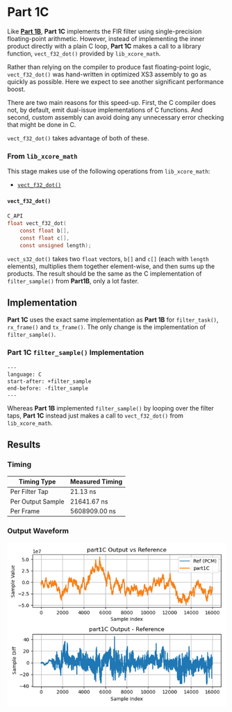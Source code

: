 
# Part 1C

Like [**Part 1B**](part1B.md), **Part 1C** implements the FIR filter using
single-precision floating-point arithmetic. However, instead of implementing the
inner product directly with a plain C loop, **Part 1C** makes a call to a
library function, `vect_f32_dot()` provided by `lib_xcore_math`.

Rather than relying on the compiler to produce fast floating-point logic,
`vect_f32_dot()` was hand-written in optimized XS3 assembly to go as quickly as
possible. Here we expect to see another significant performance boost.

There are two main reasons for this speed-up. First, the C compiler does not, by
default, emit dual-issue implementations of C functions. And second, custom assembly can avoid doing any unnecessary error checking that might be done in C.

`vect_f32_dot()` takes advantage of both of these.

### From `lib_xcore_math`

This stage makes use of the following operations from `lib_xcore_math`:

* [`vect_f32_dot()`](https://github.com/xmos/lib_xcore_math/blob/v2.1.1/lib_xcore_math/api/xmath/vect/vect_s32.h#L399-L480)

#### `vect_f32_dot()`

```C
C_API
float vect_f32_dot(
    const float b[],
    const float c[],
    const unsigned length);
```

`vect_s32_dot()` takes two `float` vectors, `b[]` and `c[]` (each with `length`
elements), multiplies them together element-wise, and then sums up the products.
The result should be the same as the C implementation of `filter_sample()` from
**Part1B**, only a lot faster.


## Implementation

**Part 1C** uses the exact same implementation as **Part 1B** for
`filter_task()`, `rx_frame()` and `tx_frame()`. The only change is the
implementation of `filter_sample()`.

### Part 1C `filter_sample()` Implementation

```{literalinclude} ../src/part1C/part1C.c
---
language: C
start-after: +filter_sample
end-before: -filter_sample
---
```

Whereas **Part 1B** implemented `filter_sample()` by looping over the filter
taps, **Part 1C** instead just makes a call to `vect_f32_dot()` from
`lib_xcore_math`.


## Results

### Timing

| Timing Type       | Measured Timing
|-------------------|-----------------------
| Per Filter Tap    | 21.13 ns
| Per Output Sample | 21641.67 ns
| Per Frame         | 5608909.00 ns

### Output Waveform

![**Part 1C** Output](img/part1C.png)